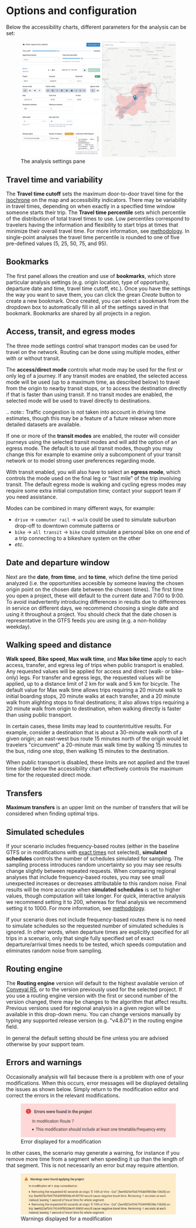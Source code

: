 # Options and configuration

Below the accessibility charts, different parameters for the analysis can be set:

<figure>
  <img src="../static/img/analysis-settings.png" />
  <figcaption>The analysis settings pane</figcaption>
</figure>

## Travel time and variability

The **Travel time cutoff** sets the maximum door-to-door travel time for the [isochrone](../glossary.md#isochrone) on the map and accessibility indicators.
There may be variability in travel times, depending on when exactly in a specified time window someone starts their trip. The **Travel time percentile** sets which percentile of the distribution of total travel times to use. Low percentiles correspond to travelers having the information and flexibility to start trips at times that minimize their overall travel time. For more information, see [methodology](./methodology.md#time-percentile). In single-point analyses the travel time percentile is rounded to one of five pre-defined values (5, 25, 50, 75, and 95).

## Bookmarks

The first panel allows the creation and use of **bookmarks**, which store particular analysis settings (e.g. origin location, type of opportunity, departure date and time, travel time cutoff, etc.). Once you have the settings the way you want to save them, you can click the grean *Create* button to create a new bookmark. Once created, you can select a bookmark from the dropdown box to automatically fill in all of the settings saved in that bookmark. Bookmarks are shared by all projects in a region.

## Access, transit, and egress modes

The three mode settings control what transport modes can be used for travel on the network. Routing can be done using multiple modes, either with or without transit. 

The **access/direct mode** controls what mode may be used for the first or only leg of a journey. If any transit modes are enabled, the selected access mode will be used (up to a maximum time, as described below) to travel from the origin to nearby transit stops, or to access the destination directly if that is faster than using transit. If no transit modes are enabled, the selected mode will be used to travel directly to destinations.

.. note::
   Traffic congestion is not taken into account in driving time estimates, though this may be a feature of a future release when more detailed datasets are available.

If one or more of the **transit modes** are enabled, the router will consider journeys using the selected transit modes and will add the option of an egress mode. The default is to use all transit modes, though you may change this for example to examine only a subcomponent of your transit network or to model strong user preferences regarding mode. 

With transit enabled, you will also have to select an **egress mode**, which controls the mode used on the final leg or "last mile" of the trip involving transit. 
The default egress mode is walking and cycling egress modes may require some extra initial computation time; contact your support team if you need assistance.

Modes can be combined in many different ways, for example:
* `drive` -> `commuter rail` -> `walk` could be used to simulate suburban drop-off to downtown commute patterns or
* `bike` -> `all transit` -> `bike` could simulate a personal bike on one end of a trip connecting to a bikeshare system on the other
* *etc.*

## Date and departure window 

Next are the **date**, **from time**, and **to time**, which define the time period analyzed (i.e. the opportunities accesible by someone leaving the chosen origin point on the chosen date between the chosen times). The first time you open a project, these will default to the current date and 7:00 to 9:00. To avoid inadvertently introducing differences in results due to differences in service on different days, we recommend choosing a single date and using it throughout a project. You should check that the date chosen is representative in the GTFS feeds you are using (e.g. a non-holiday weekday).

## Walking speed and distance 

**Walk speed**, **Bike speed**, **Max walk time**, and **Max bike time** apply to each access, transfer, and egress leg of trips when public transport is enabled. Any requested values will be applied for access and direct (walk- or bike-only) legs. For transfer and egress legs, the requested values will be applied, up to a distance limit of 2 km for walk and 5 km for bicycle. The default value for Max walk time allows trips requiring a 20 minute walk to initial boarding stops, 20 minute walks at each transfer, and a 20 minute walk from alighting stops to final destinations; it also allows trips requiring a 20 minute walk from origin to destination, when walking directly is faster than using public transport.

In certain cases, these limits may lead to counterintuitive results. For example, consider a destination that is about a 30-minute walk north of a given origin; an east-west bus route 15 minutes north of the origin would let travelers "circumvent" a 20-minute max walk time by walking 15 minutes to the bus, riding one stop, then walking 15 minutes to the destination.

When public transport is disabled, these limits are not applied and the travel time slider below the accessibility chart effectively controls the maximum time for the requested direct mode.

## Transfers

**Maximum transfers** is an upper limit on the number of transfers that will be considered when finding optimal trips.

## Simulated schedules

If your scenario includes frequency-based routes (either in the baseline GTFS or in modifications with [exact times](../edit-scenario/timetable.md#exact-times) not selected), **simulated schedules** controls the number of schedules simulated for sampling. The sampling process introduces random uncertainty so you may see results change slightly between repeated requests. When comparing regional analyses that include frequency-based routes, you may see small unexpected increases or decreases attributable to this random noise. Final results will be more accurate when **simulated schedules** is set to higher values, though computation will take longer. For quick, interactive analysis we recommend setting it to 200, whereas for final analysis we recommend setting it to 1000. For more information, see [methodology](./methodology.md).

If your scenario does not include frequency-based routes there is no need to simulate schedules so the requested number of simulated schedules is ignored. In other words, when departure times are explicitly specified for all trips in a scenario, only that single fully specified set of exact departure/arrival times needs to be tested, which speeds computation and eliminates random noise from sampling.

## Routing engine

The **Routing engine** version will default to the highest available version of [Conveyal R5](https://github.com/conveyal/r5), or to the version previously used for the selected project. If you use a routing engine version with the first or second number of the version changed, there may be changes to the algorithm that affect results. Previous versions used for regional analysis in a given region will be available in this drop-down menu. You can change versions manually by typing any supported release version (e.g. "v4.8.0") in the routing engine field.

In general the default setting should be fine unless you are advised otherwise by your support team. 

## Errors and warnings

Occasionally analysis will fail because there is a problem with one of your modifications. When this occurs, error messages will be displayed detailing the issues as shown below. Simply return to the modification editor and correct the errors in the relevant modifications. 

<figure>
  <img src="../static/img/modification-error.png" />
  <figcaption>Error displayed for a modification</figcaption>
</figure>

In other cases, the scenario may generate a warning, for instance if you remove more time from a segment when speeding it up than the length of that segment. This is not necessarily an error but may require attention.

<figure>
  <img src="../static/img/scenario-warning.png" />
  <figcaption>Warnings displayed for a modification</figcaption>
</figure>
